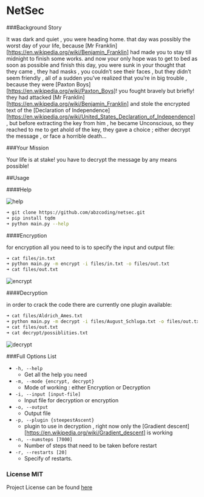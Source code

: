 NetSec
===============

###Background Story

It was dark and quiet , you were heading home. that day was possibly the worst day of your life, because [Mr Franklin][https://en.wikipedia.org/wiki/Benjamin_Franklin] had made you to stay till midnight to finish some works. and now your only hope was to get to bed as soon as possible and finish this day, you were sunk in your thought that they came , they had masks , you couldn’t see their faces , but they didn’t seem friendly , all of a sudden you’ve realized that you’re in big trouble , because they were [Paxton Boys][https://en.wikipedia.org/wiki/Paxton_Boys]!
you fought bravely but briefly!
they had attacked [Mr Franklin][https://en.wikipedia.org/wiki/Benjamin_Franklin] and stole the encrypted text of the [Declaration of Independence][https://en.wikipedia.org/wiki/United_States_Declaration_of_Independence] , but before extracting the key from him , he became Unconscious, so they reached to me to get ahold of the key, they gave a choice ; either decrypt the message , or face a horrible death…



###Your Mission

Your life is at stake! you have to decrypt the message by any means possible!



##Usage

####Help

![help](https://raw.githubusercontent.com/abzcoding/netsec/master/files/help.gif)

```bash
➜ git clone https://github.com/abzcoding/netsec.git
➜ pip install tqdm
➜ python main.py --help
```

####Encryption

for encryption all you need to is to specify the input and output file:

```bash
➜ cat files/in.txt
➜ python main.py -m encrypt -i files/in.txt -o files/out.txt
➜ cat files/out.txt
```

![encrypt](https://raw.githubusercontent.com/abzcoding/netsec/master/files/encrypt.gif)

####Decryption

in order to crack the code there are currently one plugin available:

```bash
➜ cat files/Aldrich_Ames.txt
➜ python main.py -m decrypt -i files/August_Schluga.txt -o files/out.txt -n 14000 -r 40
➜ cat files/out.txt
➜ cat decrypt/possiblities.txt
```

![decrypt](https://raw.githubusercontent.com/abzcoding/netsec/master/files/decrypt.gif)



###Full Options List

- `-h, --help`
  - Get all the help you need
- `-m, --mode {encrypt, decrypt}`
  - Mode of working : either Encryption or Decryption
- `-i, --input [input-file]`
  - Input file for decryption or encryption
- `-o, --output`
  - Output file
- `-p, --plugin {steepestAscent}`
  - plugin to use in decryption , right now only the [Gradient descent][https://en.wikipedia.org/wiki/Gradient_descent] is working
- `-n, --numsteps [7000]`
  - Number of steps that need to be taken before restart
- `-r, --restarts [20]`
  - Specify of restarts.

### License MIT

Project License can be found [here](LICENSE.md)
